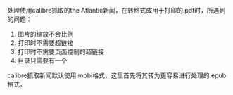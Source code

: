 处理使用calibre抓取的the Atlantic新闻，在转格式成用于打印的.pdf时，所遇到的问题：
1. 图片的缩放不合比例
2. 打印时不需要超链接
3. 打印时不需要页面控制的超链接
4. 目录只需要有一个

calibre抓取新闻默认使用.mobi格式，这里首先将其转为更容易进行处理的.epub格式。